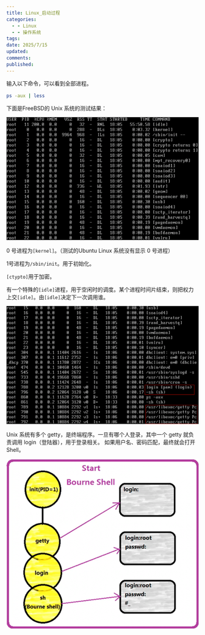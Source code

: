 ```yaml
---
title: Linux_启动过程
categories:
  - - Linux
  - - 操作系统
tags: 
date: 2025/7/15
updated: 
comments: 
published:
---
```

输入以下命令，可以看到全部进程。
```bash
ps -aux | less
```
下面是FreeBSD的 Unix 系统的测试结果：

![](../../images/Linux_启动过程/image-20250715233203947.png)

0 号进程为`[kernel]`。（测试的Ubuntu Linux 系统没有显示 0 号进程）

1号进程为`/sbin/init`。用于初始化。

`[ctypto]`用于加密。

有一个特殊的`[idle]`进程，用于空闲时的调度。某个进程时间片结束，则把权力上交`[idle]`。由`[idle]`决定下一次调用谁。

![](../../images/Linux_启动过程/image-20250715234246004.png)


Unix 系统有多个 getty，是终端程序。一旦有哪个人登录，其中一个 getty 就负责调用 login（登陆器），用于登录相关。
如果用户名、密码匹配，最终就会打开Shell。

![](../../images/Linux_启动过程/image-20250715232614864.png)



